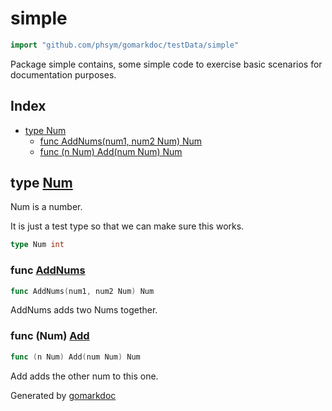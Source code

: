 <!-- Code generated by gomarkdoc. DO NOT EDIT -->

# simple

```go
import "github.com/phsym/gomarkdoc/testData/simple"
```

Package simple contains, some simple code to exercise basic scenarios for documentation purposes.

## Index

- [type Num](<#type-num>)
  - [func AddNums(num1, num2 Num) Num](<#func-addnums>)
  - [func (n Num) Add(num Num) Num](<#func-num-add>)


## type [Num](<https://github.com/phsym/gomarkdoc/blob/master/testData/simple/main.go#L8>)

Num is a number.

It is just a test type so that we can make sure this works.

```go
type Num int
```

### func [AddNums](<https://github.com/phsym/gomarkdoc/blob/master/testData/simple/main.go#L16>)

```go
func AddNums(num1, num2 Num) Num
```

AddNums adds two Nums together.

### func \(Num\) [Add](<https://github.com/phsym/gomarkdoc/blob/master/testData/simple/main.go#L11>)

```go
func (n Num) Add(num Num) Num
```

Add adds the other num to this one.



Generated by [gomarkdoc](<https://github.com/phsym/gomarkdoc>)
